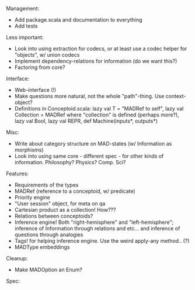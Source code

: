 Management:
* Add package.scala and documentation to everything
* Add tests

Less important:
* Look into using extraction for codecs, or at least use a codec helper for "objects", w/ union codecs
* Implement dependency-relations for information (do we want this?)
* Factoring from core?

Interface:
* Web-interface (!)
* Make questions more natural, not the whole "path"-thing. Use context-object?
* Definitions in Conceptoid.scala: lazy val T = "MADRef to self", lazy val Collection = MADRef where "collection" is defined (perhaps more?), lazy val Bool, lazy val REPR, def Machine(inputs*, outputs*)

Misc:
* Write about category structure on MAD-states (w/ Information as morphisms)
* Look into using same core - different spec - for other kinds of information. Philosophy? Physics? Comp. Sci?

Features:
* Requirements of the types
* MADRef (reference to a conceptoid, w/ predicate)
* Priority engine
* "User session" object, for meta on qa
* Cartesian product as a collection! How???
* Relations between conceptoids?
* Inference engine! Both "right-hemisphere" and "left-hemisphere"; inference of Information through relations and etc... and inference of questions through analogies 
* Tags! for helping inference engine. Use the weird apply-any method.. (?)
* MADType embeddings

Cleanup:
* Make MADOption an Enum?


Spec:
